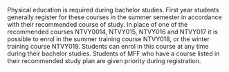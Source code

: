 Physical education is required during bachelor studies. First year students generally register for these courses in the summer semester in accordance with their recommended course of study. In place of one of the recommended courses NTVY0014, NTVY015, NTVY016 and NTVY017 it is possible to enrol in the summer training course NTVY018, or the winter training course NTVY019. Students can enrol in this course at any time during their bachelor studies. Students of MFF who have a course listed in their recommended study plan are given priority during registration.
